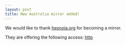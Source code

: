 ```yaml
---
layout: post
title: New Australia mirror added!
---
```


We would like to thank [hexnoia.org](http://hexnoia.org/) for becoming a mirror.

They are offering the following access: [http](http://blackarch.hexnoia.org/)
